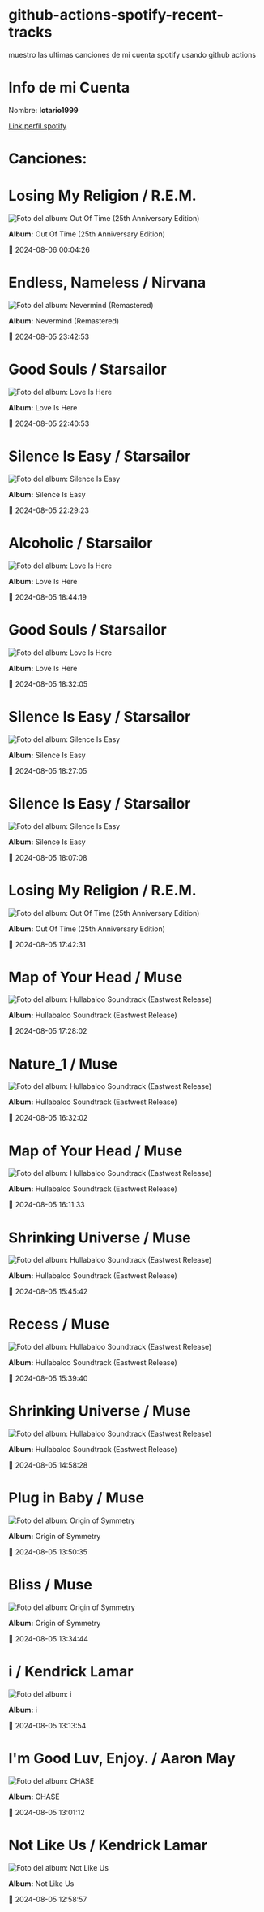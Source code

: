 

# github-actions-spotify-recent-tracks        

muestro las ultimas canciones de mi cuenta spotify usando github actions

# Info de mi Cuenta
Nombre: **lotario1999**

[Link perfil spotify](https://open.spotify.com/user/lotario1999)

# Canciones:



# **Losing My Religion** / R.E.M.

![Foto del album: Out Of Time (25th Anniversary Edition)](https://i.scdn.co/image/ab67616d00001e02e2dd4e821bcc3f70dc0c8ffd)

**Album:** Out Of Time (25th Anniversary Edition)

📅 2024-08-06 00:04:26


# **Endless, Nameless** / Nirvana

![Foto del album: Nevermind (Remastered)](https://i.scdn.co/image/ab67616d00001e02fbc71c99f9c1296c56dd51b6)

**Album:** Nevermind (Remastered)

📅 2024-08-05 23:42:53


# **Good Souls** / Starsailor

![Foto del album: Love Is Here](https://i.scdn.co/image/ab67616d00001e02b2558d8082f26c1b2e0b7e59)

**Album:** Love Is Here

📅 2024-08-05 22:40:53


# **Silence Is Easy** / Starsailor

![Foto del album: Silence Is Easy](https://i.scdn.co/image/ab67616d00001e02dd1e78b24a9636465430cf8a)

**Album:** Silence Is Easy

📅 2024-08-05 22:29:23


# **Alcoholic** / Starsailor

![Foto del album: Love Is Here](https://i.scdn.co/image/ab67616d00001e02b2558d8082f26c1b2e0b7e59)

**Album:** Love Is Here

📅 2024-08-05 18:44:19


# **Good Souls** / Starsailor

![Foto del album: Love Is Here](https://i.scdn.co/image/ab67616d00001e02b2558d8082f26c1b2e0b7e59)

**Album:** Love Is Here

📅 2024-08-05 18:32:05


# **Silence Is Easy** / Starsailor

![Foto del album: Silence Is Easy](https://i.scdn.co/image/ab67616d00001e02dd1e78b24a9636465430cf8a)

**Album:** Silence Is Easy

📅 2024-08-05 18:27:05


# **Silence Is Easy** / Starsailor

![Foto del album: Silence Is Easy](https://i.scdn.co/image/ab67616d00001e02dd1e78b24a9636465430cf8a)

**Album:** Silence Is Easy

📅 2024-08-05 18:07:08


# **Losing My Religion** / R.E.M.

![Foto del album: Out Of Time (25th Anniversary Edition)](https://i.scdn.co/image/ab67616d00001e02e2dd4e821bcc3f70dc0c8ffd)

**Album:** Out Of Time (25th Anniversary Edition)

📅 2024-08-05 17:42:31


# **Map of Your Head** / Muse

![Foto del album: Hullabaloo Soundtrack (Eastwest Release)](https://i.scdn.co/image/ab67616d00001e02812d596c3ae4731ec9228516)

**Album:** Hullabaloo Soundtrack (Eastwest Release)

📅 2024-08-05 17:28:02


# **Nature_1** / Muse

![Foto del album: Hullabaloo Soundtrack (Eastwest Release)](https://i.scdn.co/image/ab67616d00001e02812d596c3ae4731ec9228516)

**Album:** Hullabaloo Soundtrack (Eastwest Release)

📅 2024-08-05 16:32:02


# **Map of Your Head** / Muse

![Foto del album: Hullabaloo Soundtrack (Eastwest Release)](https://i.scdn.co/image/ab67616d00001e02812d596c3ae4731ec9228516)

**Album:** Hullabaloo Soundtrack (Eastwest Release)

📅 2024-08-05 16:11:33


# **Shrinking Universe** / Muse

![Foto del album: Hullabaloo Soundtrack (Eastwest Release)](https://i.scdn.co/image/ab67616d00001e02812d596c3ae4731ec9228516)

**Album:** Hullabaloo Soundtrack (Eastwest Release)

📅 2024-08-05 15:45:42


# **Recess** / Muse

![Foto del album: Hullabaloo Soundtrack (Eastwest Release)](https://i.scdn.co/image/ab67616d00001e02812d596c3ae4731ec9228516)

**Album:** Hullabaloo Soundtrack (Eastwest Release)

📅 2024-08-05 15:39:40


# **Shrinking Universe** / Muse

![Foto del album: Hullabaloo Soundtrack (Eastwest Release)](https://i.scdn.co/image/ab67616d00001e02812d596c3ae4731ec9228516)

**Album:** Hullabaloo Soundtrack (Eastwest Release)

📅 2024-08-05 14:58:28


# **Plug in Baby** / Muse

![Foto del album: Origin of Symmetry](https://i.scdn.co/image/ab67616d00001e025225e9931a558f6d2f541a7d)

**Album:** Origin of Symmetry

📅 2024-08-05 13:50:35


# **Bliss** / Muse

![Foto del album: Origin of Symmetry](https://i.scdn.co/image/ab67616d00001e025225e9931a558f6d2f541a7d)

**Album:** Origin of Symmetry

📅 2024-08-05 13:34:44


# **i** / Kendrick Lamar

![Foto del album: i](https://i.scdn.co/image/ab67616d00001e026d89f336fbfbdf2089701da0)

**Album:** i

📅 2024-08-05 13:13:54


# **I'm Good Luv, Enjoy.** / Aaron May

![Foto del album: CHASE](https://i.scdn.co/image/ab67616d00001e0253c7a0c956286b6a39185af4)

**Album:** CHASE

📅 2024-08-05 13:01:12


# **Not Like Us** / Kendrick Lamar

![Foto del album: Not Like Us](https://i.scdn.co/image/ab67616d00001e021ea0c62b2339cbf493a999ad)

**Album:** Not Like Us

📅 2024-08-05 12:58:57
